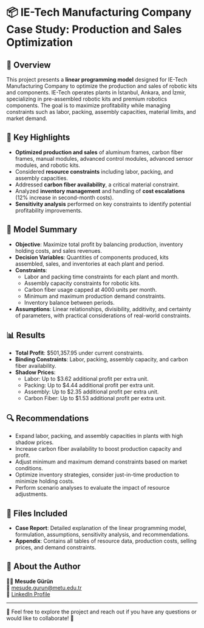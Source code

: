 # 📦 IE-Tech Manufacturing Company Case Study: Production and Sales Optimization

## 📍 Overview
This project presents a **linear programming model** designed for IE-Tech Manufacturing Company to optimize the production and sales of robotic kits and components. IE-Tech operates plants in İstanbul, Ankara, and İzmir, specializing in pre-assembled robotic kits and premium robotics components. The goal is to maximize profitability while managing constraints such as labor, packing, assembly capacities, material limits, and market demand.

## 🚀 Key Highlights
- **Optimized production and sales** of aluminum frames, carbon fiber frames, manual modules, advanced control modules, advanced sensor modules, and robotic kits.
- Considered **resource constraints** including labor, packing, and assembly capacities.
- Addressed **carbon fiber availability**, a critical material constraint.
- Analyzed **inventory management** and handling of **cost escalations** (12% increase in second-month costs).
- **Sensitivity analysis** performed on key constraints to identify potential profitability improvements.

## 📝 Model Summary
- **Objective**: Maximize total profit by balancing production, inventory holding costs, and sales revenues.
- **Decision Variables**: Quantities of components produced, kits assembled, sales, and inventories at each plant and period.
- **Constraints**:
  - Labor and packing time constraints for each plant and month.
  - Assembly capacity constraints for robotic kits.
  - Carbon fiber usage capped at 4000 units per month.
  - Minimum and maximum production demand constraints.
  - Inventory balance between periods.
- **Assumptions**: Linear relationships, divisibility, additivity, and certainty of parameters, with practical considerations of real-world constraints.

## 📊 Results
- **Total Profit**: $501,357.95 under current constraints.
- **Binding Constraints**: Labor, packing, assembly capacity, and carbon fiber availability.
- **Shadow Prices**: 
  - Labor: Up to $3.62 additional profit per extra unit.
  - Packing: Up to $4.44 additional profit per extra unit.
  - Assembly: Up to $2.35 additional profit per extra unit.
  - Carbon Fiber: Up to $1.53 additional profit per extra unit.

## 🔍 Recommendations
- Expand labor, packing, and assembly capacities in plants with high shadow prices.
- Increase carbon fiber availability to boost production capacity and profit.
- Adjust minimum and maximum demand constraints based on market conditions.
- Optimize inventory strategies, consider just-in-time production to minimize holding costs.
- Perform scenario analyses to evaluate the impact of resource adjustments.

## 📂 Files Included
- **Case Report**: Detailed explanation of the linear programming model, formulation, assumptions, sensitivity analysis, and recommendations.
- **Appendix**: Contains all tables of resource data, production costs, selling prices, and demand constraints.

## 🌟 About the Author
👩‍🔬 **Mesude Gürün**  
📧 mesude.gurun@metu.edu.tr  
🔗 [LinkedIn Profile](https://linkedin.com/in/mesude-gürün-51889015b)

---

💬 Feel free to explore the project and reach out if you have any questions or would like to collaborate! 🚀
